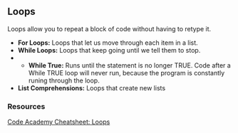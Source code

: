 ## Loops 
Loops allow you to repeat a block of code without having to retype it.  

- **For Loops:** Loops that let us move through each item in a list. 
- **While Loops:** Loops that keep going until we tell them to stop. 
- - **While True:** Runs until the statement is no longer TRUE. Code after a While TRUE loop will never run, because the program is constantly runing through the loop. 
- **List Comprehensions:** Loops that create new lists

### Resources 
[Code Academy Cheatsheet: Loops](https://www.codecademy.com/learn/learn-python-3/modules/learn-python3-loops/cheatsheet)
